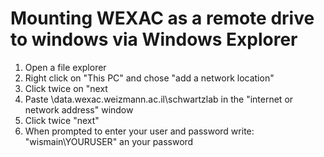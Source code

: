 # Mounting WEXAC as a remote drive to windows via Windows Explorer
 
1.	Open a file explorer 
2.	Right click on "This PC" and chose "add a network location"
3.	Click twice on "next
4.	Paste \\data.wexac.weizmann.ac.il\schwartzlab in the "internet or network address" window
5.	Click twice "next"
6.	When prompted to enter your user and password write: "wismain\YOURUSER" an your password
